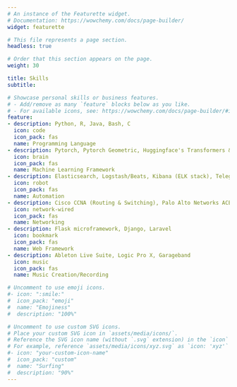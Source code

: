 ```yaml
---
# An instance of the Featurette widget.
# Documentation: https://wowchemy.com/docs/page-builder/
widget: featurette

# This file represents a page section.
headless: true

# Order that this section appears on the page.
weight: 30

title: Skills
subtitle:

# Showcase personal skills or business features.
# - Add/remove as many `feature` blocks below as you like.
# - For available icons, see: https://wowchemy.com/docs/page-builder/#icons
feature:
- description: Python, R, Java, Bash, C
  icon: code
  icon_pack: fas
  name: Programming Language
- description: Pytorch, Pytorch Geometric, Huggingface's Transformers & Tokenizers, Keras, Scikit-learn, Weka
  icon: brain
  icon_pack: fas
  name: Machine Learning Framework
- description: Elasticsearch, Logstash/Beats, Kibana (ELK stack), Telegram Bot
  icon: robot
  icon_pack: fas
  name: Automation
- description: Cisco CCNA (Routing & Switching), Palo Alto Networks ACE
  icon: network-wired
  icon_pack: fas
  name: Networking
- description: Flask microframework, Django, Laravel
  icon: bookmark
  icon_pack: fas
  name: Web Framework
- description: Ableton Live Suite, Logic Pro X, Garageband
  icon: music
  icon_pack: fas
  name: Music Creation/Recording

# Uncomment to use emoji icons.
#- icon: ":smile:"
#  icon_pack: "emoji"
#  name: "Emojiness"
#  description: "100%"  

# Uncomment to use custom SVG icons.
# Place your custom SVG icon in `assets/media/icons/`.
# Reference the SVG icon name (without `.svg` extension) in the `icon` field.
# For example, reference `assets/media/icons/xyz.svg` as `icon: 'xyz'`
#- icon: "your-custom-icon-name"
#  icon_pack: "custom"
#  name: "Surfing"
#  description: "90%"
---
```

